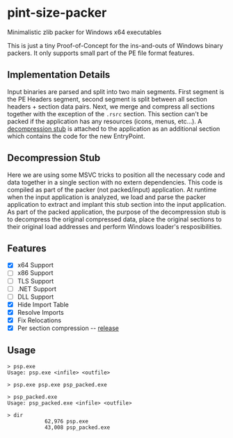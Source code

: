 # pint-size-packer
Minimalistic zlib packer for Windows x64 executables

This is just a tiny Proof-of-Concept for the ins-and-outs of Windows binary packers. It only supports small part of the PE file format features.

## Implementation Details
Input binaries are parsed and split into two main segments. First segment is the PE Headers segment, second segment is split between all section headers + section data pairs. Next, we merge and compress all sections together with the exception of the `.rsrc` section. This section can't be packed if the application has any resources (icons, menus, etc...). A [decompression stub](#decompression-stub) is attached to the application as an additional section which contains the code for the new EntryPoint.

## Decompression Stub
Here we are using some MSVC tricks to position all the necessary code and data together in a single section with no extern dependencies. This code is compiled as part of the packer (not packed/input) application. At runtime when the input application is analyzed, we load and parse the packer application to extract and implant this stub section into the input application.
As part of the packed application, the purpose of the decompression stub is to decompress the original compressed data, place the original sections to their original load addresses and perform Windows loader's resposibilities.

## Features
- [x] x64 Support
- [ ] x86 Support
- [ ] TLS Support
- [ ] .NET Support
- [ ] DLL Support
- [x] Hide Import Table 
- [x] Resolve Imports
- [x] Fix Relocations
- [x] Per section compression -- [release](https://github.com/uafio/pint-size-packer/releases/tag/0.1)

## Usage
```
> psp.exe
Usage: psp.exe <infile> <outfile>

> psp.exe psp.exe psp_packed.exe

> psp_packed.exe
Usage: psp_packed.exe <infile> <outfile>

> dir
            62,976 psp.exe
            43,008 psp_packed.exe
```
